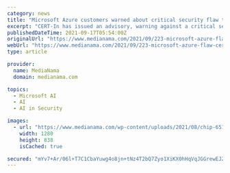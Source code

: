 ```yaml
---
category: news
title: "Microsoft Azure customers warned about critical security flaw that exposed data to hackers"
excerpt: "CERT-In has issued an advisory, warning against a critical security vulnerability in Microsoft Azure's cloud platform Cosmos DB."
publishedDateTime: 2021-09-17T05:54:00Z
originalUrl: "https://www.medianama.com/2021/09/223-microsoft-azure-flaw-cert-in-advisory/"
webUrl: "https://www.medianama.com/2021/09/223-microsoft-azure-flaw-cert-in-advisory/"
type: article

provider:
  name: MediaNama
  domain: medianama.com

topics:
  - Microsoft AI
  - AI
  - AI in Security

images:
  - url: "https://www.medianama.com/wp-content/uploads/2021/08/chip-6517875_1280.jpg"
    width: 1280
    height: 838
    isCached: true

secured: "mYv7+Ar/06l+T7C1CbaYuwg4o8jn+tNz4T2bQ7Zyo1XiKX0hHqVqJGGrewEJZ2w/ocAFWCucC/U0Lg6LMk980ePGJy92ZQm+3cSVP9/NIQQnxx0Zg7TZGssAaLdygw2kelwCzNJUCeMVxrheRSZCaJEDqEizdl8Il41sYQg5KTopjcv1xCqPPhqW+P/xxEz+IGoLqxpI2hmrG4JbDIT73d4YCStaPuYLHeZxqXTfRMYJYJfa65tlhc3b2yUZOlxfBZrp8zidg3NPdkTNXnHyN6RrX7Vatbr6qumRYGhUWiE5mwy2dW+MQcXg0ntyMpWXWJMZWyQorJMiNCGbPYpG13HNukzirNA3T9y2w9EIXK8=;WuPP3BoYCszfM3IO67yKQw=="
---
```


